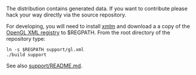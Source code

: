 The distribution contains generated data. If you want to contribute
please hack your way directly via the source repository.

For developing, you will need to install [xmlm][1] and download a
a copy of the [OpenGL XML registry][2] to $REGPATH. From the root
directory of the repository type:

    ln -s $REGPATH support/gl.xml 
    ./build support

See also [support/README.md][3].

[1]: http://erratique.ch/software/xmlm
[2]: http://www.opengl.org/registry/
[3]: support/README.md
